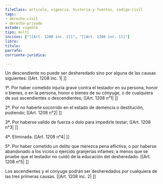 ```yaml
---
fileClass: articulo, vigencia, historia-y-fuentes, codigo-civil
tags:
- derecho-civil
- derecho-privado
estado: vigente
tipo: multi
incisos: ["[[Art. 1208 inc. 2]]", "[[Art. 1208 inc. 1]]"]
libro:
titulo:
parrafo:
corriente-juridica:

---
```

Un descendiente no puede ser desheredado sino por alguna de las causas siguientes: [[Art. 1208 inc. 1| ]]

1ª. Por haber cometido injuria grave contra el testador en su persona, honor o bienes, o en la persona, honor o bienes de su cónyuge, o de cualquiera de sus ascendientes o descendientes; [[Art. 1208 n°1| ]]

2ª. Por no haberle socorrido en el estado de demencia o destitución, pudiendo; [[Art. 1208 n°2| ]]

3ª. Por haberse valido de fuerza o dolo para impedirle testar; [[Art. 1208 n°3| ]]

4ª. Eliminada. [[Art. 1208 n°4| ]]

5ª. Por haber cometido un delito que merezca pena aflictiva; o por haberse abandonado a los vicios o ejercido granjerías infames; a menos que se pruebe que el testador no cuidó de la educación del desheredado. [[Art. 1208 n°5| ]]

Los ascendientes y el cónyuge podrán ser desheredados por cualquiera de las tres primeras causas. [[Art. 1208 inc. 2| ]]